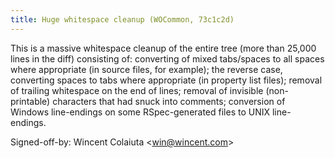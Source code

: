 ```yaml
---
title: Huge whitespace cleanup (WOCommon, 73c1c2d)
---
```


This is a massive whitespace cleanup of the entire tree (more than 25,000 lines in the diff) consisting of: converting of mixed tabs/spaces to all spaces where appropriate (in source files, for example); the reverse case, converting spaces to tabs where appropriate (in property list files); removal of trailing whitespace on the end of lines; removal of invisible (non-printable) characters that had snuck into comments; conversion of Windows line-endings on some RSpec-generated files to UNIX line-endings.

Signed-off-by: Wincent Colaiuta &lt;win@wincent.com&gt;
